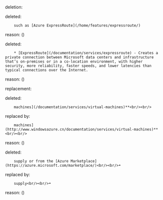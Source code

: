 deletion:

deleted:

		such as [Azure ExpressRoute](/home/features/expressroute/)

reason: ()

deleted:

		* [ExpressRoute](/documentation/services/expressroute) - Creates a private connection between Microsoft data centers and infrastructure that’s on-premises or in a co-location environment, with higher security, more reliability, faster speeds, and lower latencies than typical connections over the Internet.

reason: ()

replacement:

deleted:

		machines](/documentation/services/virtual-machines)**<br/><br/>

replaced by:

		machines](http://www.windowsazure.cn/documentation/services/virtual-machines)**<br/><br/>

reason: ()

deleted:

		supply or from the [Azure Marketplace](https://azure.microsoft.com/marketplace/)<br/><br/>•

replaced by:

		supply<br/><br/>•

reason: ()

